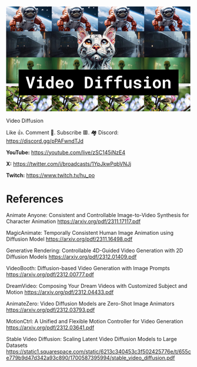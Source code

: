 ![](thumbnails/09.12.2023.png)

Video Diffusion

Like 👍. Comment 💬. Subscribe 🟥.
🏘 Discord: https://discord.gg/pPAFwndTJd

**YouTube:** https://youtube.com/live/zSC145iNzE4

**X:** https://twitter.com/i/broadcasts/1YpJkwPqbVNJj

**Twitch:** https://www.twitch.tv/hu_po


# References

Animate Anyone: Consistent and Controllable Image-to-Video Synthesis for Character Animation
https://arxiv.org/pdf/2311.17117.pdf

MagicAnimate: Temporally Consistent Human Image Animation using Diffusion Model
https://arxiv.org/pdf/2311.16498.pdf

Generative Rendering: Controllable 4D-Guided Video Generation with 2D Diffusion Models
https://arxiv.org/pdf/2312.01409.pdf

VideoBooth: Diffusion-based Video Generation with Image Prompts
https://arxiv.org/pdf/2312.00777.pdf

DreamVideo: Composing Your Dream Videos with Customized Subject and Motion
https://arxiv.org/pdf/2312.04433.pdf

AnimateZero: Video Diffusion Models are Zero-Shot Image Animators
https://arxiv.org/pdf/2312.03793.pdf

MotionCtrl: A Unified and Flexible Motion Controller for Video Generation
https://arxiv.org/pdf/2312.03641.pdf

Stable Video Diffusion: Scaling Latent Video Diffusion Models to Large Datasets
https://static1.squarespace.com/static/6213c340453c3f502425776e/t/655ce779b9d47d342a93c890/1700587395994/stable_video_diffusion.pdf